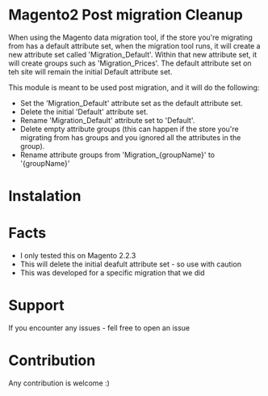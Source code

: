 # Magento2 Post migration Cleanup

When using the Magento data migration tool, if the store you're migrating from has a default attribute set, when the migration tool runs, it will create a new attribute set called 'Migration_Default'.
Within that new attribute set, it will create groups such as 'Migration_Prices'.
The default attribute set on teh site will remain the initial Default attribute set.

This module is meant to be used post migration, and it will do the following:

* Set the 'Migration_Default' attribute set as the default attribute set.
* Delete the initial 'Default' attribute set.
* Rename 'Migration_Default' attribute set to 'Default'.
* Delete empty attribute groups (this can happen if the store you're migrating from has groups and you ignored all the attributes in the group).
* Rename attribute groups from 'Migration_{groupName}' to '{groupName}'

# Instalation


# Facts

* I only tested this on Magento 2.2.3
* This will delete the initial deafult attribute set - so use with caution
* This was developed for a specific migration that we did

# Support

If you encounter any issues - fell free to open an issue

# Contribution

Any contribution is welcome :)
